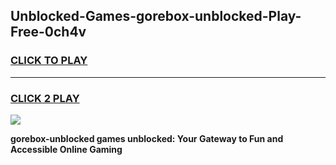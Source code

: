 
## Unblocked-Games-gorebox-unblocked-Play-Free-0ch4v
<h3>
<a href="https://premium76.site?title=gorebox-unblocked&ref=21A">CLICK TO PLAY</a></h3>
<hr>

<h3>
<a href="https://premium76.site?title=gorebox-unblocked&ref=21A">CLICK 2 PLAY</a>
  
</h3>

<a href="https://premium76.site?title=gorebox-unblocked&ref=21A"><img src="https://clearcache.store/games.png"></a>


**gorebox-unblocked games unblocked: Your Gateway to Fun and Accessible Online Gaming**
